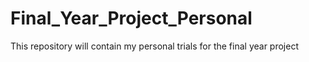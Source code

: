 # Final_Year_Project_Personal

This repository will contain my personal trials for the final year project